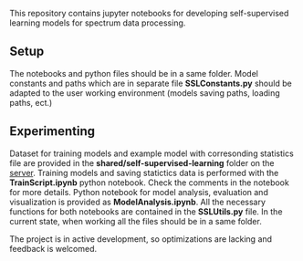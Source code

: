 This repository contains jupyter notebooks for developing self-supervised learning models for spectrum data processing.

## Setup
The notebooks and python files should be in a same folder. Model constants and paths which are in separate file **SSLConstants.py** should be adapted to the user working environment (models saving paths, loading paths, ect.)

## Experimenting
Dataset for training models and example model with corresonding statistics file are provided in the **shared/self-supervised-learning** folder on the [server](https://hub.over10k.ijs.si).
Training models and saving statictics data is performed with the **TrainScript.ipynb** python notebook. Check the comments in the notebook for more details.
Python notebook for model analysis, evaluation and visualization is provided as **ModelAnalysis.ipynb**.
All the necessary functions for both notebooks are contained in the **SSLUtils.py** file. In the current state, when working all the files should be in a same folder.

The project is in active development, so optimizations are lacking and feedback is welcomed.
